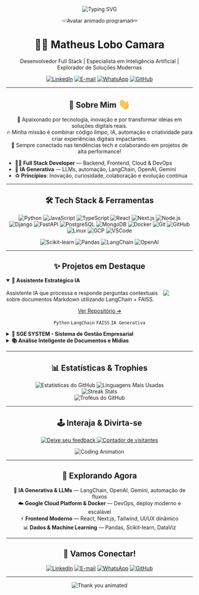 <p align="center">
  <img src="https://readme-typing-svg.demolab.com?font=Fira+Code&size=28&pause=1100&color=2EFE64&center=true&vCenter=true&width=1250&lines=print('Bem-vindo,+dev!+🐍');for+skill+in+['Full+Stack',+'IA+Generativa',+'Tech+Lover']:+print(skill);print('Transformando+código+em+inovação+🚀');print('Explore,+Conecte-se,+Evolua+✨')" alt="Typing SVG">
</p>

<div align="center">
  <img src="https://media.giphy.com/media/qgQUggAC3Pfv687qPC/giphy.gif" width="180" alt="Avatar animado programador" style="border-radius:50%;">
</div>

<div align="center">

# 👨‍💻 Matheus Lobo Camara

Desenvolvedor Full Stack | Especialista em Inteligência Artificial | Explorador de Soluções Modernas

</div>

<p align="center">
  <a href="https://www.linkedin.com/in/matheus-lobo-camara-370bb72b3/" target="_blank"><img src="https://img.shields.io/badge/LinkedIn-0A66C2?style=for-the-badge&logo=linkedin&logoColor=white" alt="LinkedIn"></a>
  <a href="mailto:matheusloboo2001@gmail.com"><img src="https://img.shields.io/badge/E--mail-D14836?style=for-the-badge&logo=gmail&logoColor=white" alt="E-mail"></a>
  <a href="https://wa.me/61405378120" target="_blank"><img src="https://img.shields.io/badge/WhatsApp-25D366?style=for-the-badge&logo=whatsapp&logoColor=white" alt="WhatsApp"></a>
  <a href="https://github.com/LoboProgrammingg" target="_blank"><img src="https://img.shields.io/badge/GitHub-171515?style=for-the-badge&logo=github&logoColor=white" alt="GitHub"></a>
</p>

---

<div align="center">

## 🚀 Sobre Mim <img src="https://raw.githubusercontent.com/ABSphreak/ABSphreak/master/gifs/Hi.gif" width="32px" style="margin-bottom:-6px;">
</div>

<p align="center">
🧬 Apaixonado por tecnologia, inovação e por transformar ideias em soluções digitais reais.<br>
🔥 Minha missão é combinar código limpo, IA, automação e criatividade para criar experiências digitais impactantes.<br>
🔗 Sempre conectado nas tendências tech e colaborando em projetos de alta performance!
</p>

<ul>
  <li>👨‍💻 <b>Full Stack Developer</b> — Backend, Frontend, Cloud & DevOps</li>
  <li>🤖 <b>IA Generativa</b> — LLMs, automação, LangChain, OpenAI, Gemini</li>
  <li>♻️ <b>Princípios</b>: Inovação, curiosidade, colaboração e evolução contínua</li>
</ul>

---

<div align="center">

## 🛠️ Tech Stack & Ferramentas

</div>

<p align="center">
  <img src="https://cdn.jsdelivr.net/gh/devicons/devicon/icons/python/python-original.svg" height="36" alt="Python"/>
  <img src="https://cdn.jsdelivr.net/gh/devicons/devicon/icons/javascript/javascript-original.svg" height="36" alt="JavaScript"/>
  <img src="https://cdn.jsdelivr.net/gh/devicons/devicon/icons/typescript/typescript-original.svg" height="36" alt="TypeScript"/>
  <img src="https://cdn.jsdelivr.net/gh/devicons/devicon/icons/react/react-original.svg" height="36" alt="React"/>
  <img src="https://cdn.jsdelivr.net/gh/devicons/devicon/icons/nextjs/nextjs-line.svg" height="36" alt="Next.js"/>
  <img src="https://cdn.jsdelivr.net/gh/devicons/devicon/icons/nodejs/nodejs-original.svg" height="36" alt="Node.js"/>
  <img src="https://cdn.jsdelivr.net/gh/devicons/devicon/icons/django/django-plain.svg" height="36" alt="Django"/>
  <img src="https://cdn.jsdelivr.net/gh/devicons/devicon/icons/fastapi/fastapi-original.svg" height="36" alt="FastAPI"/>
  <img src="https://cdn.jsdelivr.net/gh/devicons/devicon/icons/postgresql/postgresql-original.svg" height="36" alt="PostgreSQL"/>
  <img src="https://cdn.jsdelivr.net/gh/devicons/devicon/icons/mongodb/mongodb-original.svg" height="36" alt="MongoDB"/>
  <img src="https://cdn.jsdelivr.net/gh/devicons/devicon/icons/docker/docker-original.svg" height="36" alt="Docker"/>
  <img src="https://cdn.jsdelivr.net/gh/devicons/devicon/icons/git/git-original.svg" height="36" alt="Git"/>
  <img src="https://cdn.jsdelivr.net/gh/devicons/devicon/icons/github/github-original.svg" height="36" alt="GitHub"/>
  <img src="https://cdn.jsdelivr.net/gh/devicons/devicon/icons/linux/linux-original.svg" height="36" alt="Linux"/>
  <img src="https://cdn.jsdelivr.net/gh/devicons/devicon/icons/googlecloud/googlecloud-original.svg" height="36" alt="GCP"/>
  <img src="https://cdn.jsdelivr.net/gh/devicons/devicon/icons/vscode/vscode-original.svg" height="36" alt="VSCode"/>
</p>
<p align="center">
  <img src="https://img.shields.io/badge/Scikit--Learn-F7931E?style=flat-square&logo=scikit-learn&logoColor=white" height="22" alt="Scikit-learn">
  <img src="https://img.shields.io/badge/Pandas-150458?style=flat-square&logo=pandas&logoColor=white" height="22" alt="Pandas">
  <img src="https://img.shields.io/badge/LangChain-04A76B?style=flat-square&logo=data:image/svg+xml;base64,PHN2ZyB2aWV3Qm94PSIwIDAgMjQgMjQiIHhtbG5zPSJodHRwOi8vd3d3LnczLm9yZy8yMDAwL3N2ZyI+PHBhdGggZD0iTTEyIDBDNS4zNzMgMCAwIDUuMzczIDAgMTJzNS4zNzMgMTIgMTIgMTIgMTItNS4zNzMgMTItMTJTMTguNjI3IDAgMTIgMHptMCAyYTEwIDEwIDAgMSAxIDAgMjAgMTAgMTAgMCAwIDEgMC0yMHptLTUgOGExIDEgMCAwIDAgMCAyaDJhMSAxIDAgMCAwIDAtMmgtMnptNCAwYTEgMSAwIDAgMCAwIDJoMmExIDEgMCAwIDAgMC0yaC0yem0tMiA0YTEgMSAwIDAgMCAwIDJoMmExIDEgMCAwIDAgMC0yaC0yeiIgZmlsbD0iIzM2YjM1MyIvPjwvc3ZnPg==&logoColor=white" height="22" alt="LangChain">
  <img src="https://img.shields.io/badge/OpenAI-412991?style=flat-square&logo=openai&logoColor=white" height="22" alt="OpenAI">
</p>

---

<div align="center">

## ✨ Projetos em Destaque

</div>

<details open>
  <summary><strong>🤖 Assistente Estratégico IA</strong></summary>
  <br>
  <img src="https://media.giphy.com/media/u2pmTWUi0MXjyrMaVj/giphy.gif" width="80" align="right">
  Assistente IA que processa e responde perguntas contextuais sobre documentos Markdown utilizando LangChain + FAISS.
  <p align="center">
    <a href="https://github.com/LoboProgrammingg/IA-MARKDOWN" target="_blank">Ver Repositório ➔</a>
  </p>
  <p align="center">
    <code>Python</code> <code>LangChain</code> <code>FAISS</code> <code>IA Generativa</code>
  </p>
</details>

<details>
  <summary><strong>🏢 SGE SYSTEM - Sistema de Gestão Empresarial</strong></summary>
  <br>
  <img src="https://media.giphy.com/media/dxUPk0XjaCQwE/giphy.gif" width="90" align="right">
  Sistema completo com Django, DRF e IA embarcada para automação de processos empresariais.
  <p align="center">
    <a href="https://github.com/LoboProgrammingg/SGE" target="_blank">Ver Repositório ➔</a>
  </p>
  <p align="center">
    <code>Python</code> <code>Django</code> <code>DRF</code> <code>LangChain</code> <code>PostgreSQL</code>
  </p>
</details>

<details>
  <summary><strong>📚 Análise Inteligente de Documentos e Mídias</strong></summary>
  <br>
  <img src="https://media.giphy.com/media/LMt9638dO8dftAjtco/giphy.gif" width="90" align="right">
  Plataforma para upload e análise de PDFs, CSVs, sites, YouTube e textos com IA.
  <p align="center">
    <a href="https://github.com/LoboProgrammingg/Langchain-Site-Youtube-PDF-CSV-TXT" target="_blank">Ver Repositório ➔</a>
  </p>
  <p align="center">
    <code>Python</code> <code>LangChain</code> <code>Streamlit</code> <code>OpenAI API</code>
  </p>
</details>

---

<div align="center">

## 📊 Estatísticas & Trophies

</div>

<p align="center">
  <img src="https://github-readme-stats.vercel.app/api?username=LoboProgrammingg&show_icons=true&theme=react&include_all_commits=true&count_private=true&hide_border=true&rank_icon=github" alt="Estatísticas do GitHub">
  <img src="https://github-readme-stats.vercel.app/api/top-langs/?username=LoboProgrammingg&layout=compact&langs_count=8&theme=react&hide_border=true" alt="Linguagens Mais Usadas">
  <br>
  <img src="https://github-readme-streak-stats.herokuapp.com/?user=LoboProgrammingg&theme=react&hide_border=true" alt="Streak Stats">
  <br>
  <img src="https://github-profile-trophy.vercel.app/?username=LoboProgrammingg&theme=onestar&row=1&column=7&margin-w=15&margin-h=15&no-bg=true&no-frame=true" alt="Troféus do GitHub">
</p>

---

<div align="center">

## 🕹️ Interaja & Divirta-se

</div>

<p align="center">
  <a href="https://github.com/LoboProgrammingg/LoboProgrammingg/issues/new?assignees=&labels=feedback&template=feedback.md&title=Feedback+para+o+Perfil+do+Lobo">
    <img src="https://img.shields.io/badge/Deixe%20seu%20feedback-FFD700?style=for-the-badge&logo=star&logoColor=white" alt="Deixe seu feedback">
  </a>
  <a href="https://visitor-badge.laobi.icu/badge?page_id=LoboProgrammingg.LoboProgrammingg" target="_blank">
    <img src="https://visitor-badge.laobi.icu/badge?page_id=LoboProgrammingg.LoboProgrammingg&style=flat-square&color=2EFE64&label=Visitantes" alt="Contador de visitantes">
  </a>
</p>

<p align="center">
  <img src="https://media.giphy.com/media/3o7aD2saalBwwftBIY/giphy.gif" height="60" alt="Coding Animation">
</p>

---

<div align="center">

## 🌱 Explorando Agora

</div>

<p align="center">
🔬 <b>IA Generativa & LLMs</b> — LangChain, OpenAI, Gemini, automação de fluxos<br>
☁️ <b>Google Cloud Platform & Docker</b> — DevOps, deploy moderno e escalável<br>
⚡ <b>Frontend Moderno</b> — React, Next.js, Tailwind, UI/UX dinâmico<br>
📊 <b>Dados & Machine Learning</b> — Pandas, Scikit-learn, DataViz
</p>

---

<div align="center">

## 🤝 Vamos Conectar!

</div>

<p align="center">
  <a href="https://www.linkedin.com/in/matheus-lobo-camara-370bb72b3/" target="_blank"><img src="https://img.shields.io/badge/LinkedIn-0A66C2?style=for-the-badge&logo=linkedin&logoColor=white" alt="LinkedIn"></a>
  <a href="mailto:matheusloboo2001@gmail.com"><img src="https://img.shields.io/badge/E--mail-D14836?style=for-the-badge&logo=gmail&logoColor=white" alt="E-mail"></a>
  <a href="https://wa.me/61405378120" target="_blank"><img src="https://img.shields.io/badge/WhatsApp-25D366?style=for-the-badge&logo=whatsapp&logoColor=white" alt="WhatsApp"></a>
  <a href="https://github.com/LoboProgrammingg" target="_blank"><img src="https://img.shields.io/badge/GitHub-171515?style=for-the-badge&logo=github&logoColor=white" alt="GitHub"></a>
</p>

---

<div align="center">
  <img 
    src="https://readme-typing-svg.demolab.com?font=Fira+Code&size=28&pause=1200&color=2EFE64&center=true&vCenter=true&width=1000&lines=Obrigado+por+visitar+meu+perfil!+%F0%9F%92%BB;Explore+meus+projetos%2C+conecte-se+e+construa+comigo."
    alt="Thank you animated"
  />
</div>